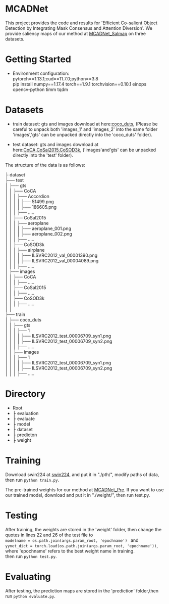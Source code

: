 # MCADNet
This project provides the code and results for 'Efficient Co-salient Object Detection by Integrating Mask Consensus and Attention Diversion'.
We provide saliency maps of our method at [MCADNet_Salmap](https://pan.baidu.com/s/1lakWsUsJb6ePTclrtrL6Ew?pwd=31dm) on three datasets.

# Getting Started
- Environment configuration:<br>
pytorch==1.13.1;cud==11.7.0;python==3.8<br>
pip install numpy==1.17.4 torch==1.9.1 torchvision==0.10.1 einops opencv-python timm   tqdm


# Datasets
- train dataset: 
  gts and images download at here:[coco_duts](https://pan.baidu.com/s/1BYO5WADwvSFoiSYQ1LteFg?pwd=tj3v), (Please be careful to unpack both 'images_1' and 'images_2' into the same folder 'images','gts' can be unpacked directly into the 'coco_duts' folder).

- test dataset: 
  gts and images download at here:[CoCA,CoSal2015,CoSOD3k](https://pan.baidu.com/s/1Ci0PmHUBGYYWO8UiC2YIiQ?pwd=xqn8), ('images'and'gts' can be unpacked directly into the 'test' folder).

The structure of the data is as follows:

├ dataset<br>
├── test<br>
│ ├── gts<br>
│ │ ├── CoCA<br>
│ │ │ ├── Accordion<br>
│ │ │ │ ├── 51499.png<br>
│ │ │ │ ├── 186605.png<br>
│ │ │ ├── .....<br>
│ │ ├── CoSal2015<br>
│ │ │ ├── aeroplane<br>
│ │ │ │ ├── aeroplane_001.png<br>
│ │ │ │ ├── aeroplane_002.png<br>
│ │ │ ├── .....<br>
│ │ ├── CoSOD3k<br>
│ │ │ ├── airplane<br>
│ │ │ │ ├── ILSVRC2012_val_00001390.png<br>
│ │ │ │ ├── ILSVRC2012_val_00004089.png<br>
│ │ │ ├── .....<br>
│ ├── images<br>
│ │ ├── CoCA<br>
│ │ │ ├── .....<br>
│ │ ├── CoSal2015<br>
│ │ │ ├── .....<br>
│ │ ├── CoSOD3k<br>
│ │ │ ├── .....<br>
│ │<br>
├── train<br>
│ ├── coco_duts<br>
│ │ ├── gts<br>
│ │ │ ├── 1<br>
│ │ │ │ ├── ILSVRC2012_test_00006709_syn1.png<br>
│ │ │ │ ├── ILSVRC2012_test_00006709_syn2.png<br>
│ │ │ ├── .....<br>
│ │ ├── images<br>
│ │ │ ├── 1<br>
│ │ │ │ ├── ILSVRC2012_test_00006709_syn1.png<br>
│ │ │ │ ├── ILSVRC2012_test_00006709_syn2.png<br>
│ │ │ ├── .....<br>

# Directory
- Root<br>
- ├ evaluation<br>
- ├ evaluate<br>
- ├ model<br>
- ├ dataset<br>
- ├ predicton<br>
- ├ weight<br>

# Training
Download swin224 at [swin224](https://pan.baidu.com/s/1aopiSbXygq5XapcFitVBrA?pwd=3q7c), and put it in "./pth/", 
modify paths of data, then run ```python train.py```.

The pre-trained weights for our method at [MCADNet_Pre](https://pan.baidu.com/s/1FCVAI9ixSk3f80i6D5FXRQ?pwd=ea2v). If you want to use our trained model, download and put it in "./weight/", then run test.py.
# Testing
After training, the weights are stored in the 'weight' folder, then change the quotes in lines 22 and 26 of the test file to <br>```modelname = os.path.join(args.param_root, 'epochname')
``` and <br>```yynet_dict = torch.load(os.path.join(args.param_root, 'epochname'))```,<br>where 'epochname' refers to the best weight name in training.<br>
then run ```python test.py```.
# Evaluating
After testing, the prediction maps are stored in the 'prediction' folder,then run ```python evaluate.py```.
